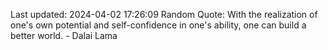 Last updated: 2024-04-02 17:26:09
Random Quote: With the realization of one's own potential and self-confidence in one's ability, one can build a better world. - Dalai Lama